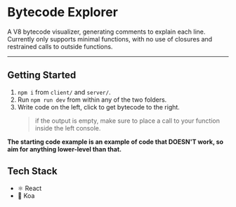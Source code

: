 # Bytecode Explorer
A V8 bytecode visualizer, generating comments to explain each line.
Currently only supports minimal functions, with no use of closures and restrained calls to outside functions.

***
## Getting Started
1. `npm i` from `client/` and `server/`.
2. Run `npm run dev` from within any of the two folders.
3. Write code on the left, click to get bytecode to the right.
   > if the output is empty, make sure to place a call to your function inside the left console.

**The starting code example is an example of code that DOESN'T work, so aim for anything lower-level than that.**

## Tech Stack
- ⚛ React
- 🍫  Koa
